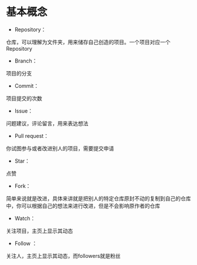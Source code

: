 # **基本概念**

* Repository：

仓库，可以理解为文件夹，用来储存自己创造的项目。一个项目对应一个 Repository

* Branch：

项目的分支

* Commit：

项目提交的次数

* Issue：

问题建议，评论留言，用来表达想法

* Pull request：

你试图参与或者改进别人的项目，需要提交申请

* Star：

点赞

* Fork：

简单来说就是改进，具体来讲就是把别人的特定仓库原封不动的复制到自己的仓库中，你可以根据自己的想法来进行改进，但是不会影响原作者的仓库

* Watch：

关注项目，主页上显示其动态 

* Follow ：

关注人，主页上显示其动态，而followers就是粉丝